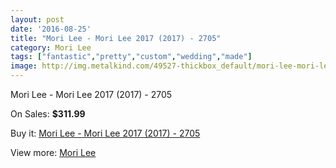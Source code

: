 ```yaml
---
layout: post
date: '2016-08-25'
title: "Mori Lee - Mori Lee 2017 (2017) - 2705"
category: Mori Lee
tags: ["fantastic","pretty","custom","wedding","made"]
image: http://img.metalkind.com/49527-thickbox_default/mori-lee-mori-lee-2017-2017-2705.jpg
---
```

Mori Lee - Mori Lee 2017 (2017) - 2705

On Sales: **$311.99**
<a href="https://www.metalkind.com/en/mori-lee/13876-mori-lee-mori-lee-2017-2017-2705.html"><amp-img layout="responsive" width="600" height="600" src="//img.metalkind.com/49527-thickbox_default/mori-lee-mori-lee-2017-2017-2705.jpg" alt="Mori Lee - Mori Lee 2017 (2017) - 2705 0" /></a>
<a href="https://www.metalkind.com/en/mori-lee/13876-mori-lee-mori-lee-2017-2017-2705.html"><amp-img layout="responsive" width="600" height="600" src="//img.metalkind.com/49529-thickbox_default/mori-lee-mori-lee-2017-2017-2705.jpg" alt="Mori Lee - Mori Lee 2017 (2017) - 2705 1" /></a>
<a href="https://www.metalkind.com/en/mori-lee/13876-mori-lee-mori-lee-2017-2017-2705.html"><amp-img layout="responsive" width="600" height="600" src="//img.metalkind.com/49530-thickbox_default/mori-lee-mori-lee-2017-2017-2705.jpg" alt="Mori Lee - Mori Lee 2017 (2017) - 2705 2" /></a>

Buy it: [Mori Lee - Mori Lee 2017 (2017) - 2705](https://www.metalkind.com/en/mori-lee/13876-mori-lee-mori-lee-2017-2017-2705.html "Mori Lee - Mori Lee 2017 (2017) - 2705")

View more: [Mori Lee](https://www.metalkind.com/en/92-mori-lee "Mori Lee")